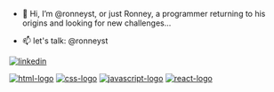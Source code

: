 - 👋 Hi, I’m @ronneyst, or just Ronney, a programmer returning to his origins and looking for new challenges...

- 📫 let's talk: @ronneyst

<a href="https://www.linkedin.com/in/ronney-santos/" target="_blank"><img src="https://img.shields.io/badge/LinkedIn-0077B5?style=for-the-badge&logo=linkedin&logoColor=white" alt="linkedin"></a> 

<a href="."><img src="https://img.shields.io/badge/HTML5-E34F26?style=for-the-badge&logo=html5&logoColor=white" alt="html-logo"></img></a>
<a href="."><img src="https://img.shields.io/badge/CSS3-1572B6?style=for-the-badge&logo=css3&logoColor=white" alt="css-logo"></img></a>
<a href="."><img src="https://img.shields.io/badge/JavaScript-F7DF1E?style=for-the-badge&logo=javascript&logoColor=black" alt="javascript-logo"></img></a>
<a href="/"><img src="https://img.shields.io/badge/React-20232A?style=for-the-badge&logo=react&logoColor=61DAFB" alt="react-logo"></img></a>
